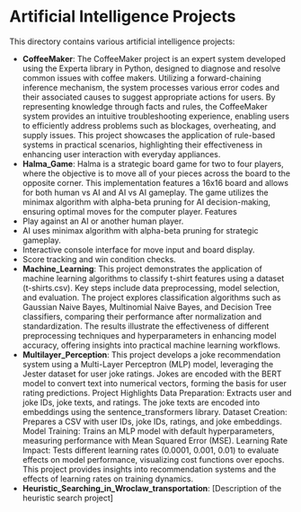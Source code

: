 # Artificial Intelligence Projects

This directory contains various artificial intelligence projects:

- **CoffeeMaker**: 
The CoffeeMaker project is an expert system developed using the Experta library in Python, designed to diagnose and resolve common issues with coffee makers. Utilizing a forward-chaining inference mechanism, the system processes various error codes and their associated causes to suggest appropriate actions for users. By representing knowledge through facts and rules, the CoffeeMaker system provides an intuitive troubleshooting experience, enabling users to efficiently address problems such as blockages, overheating, and supply issues. This project showcases the application of rule-based systems in practical scenarios, highlighting their effectiveness in enhancing user interaction with everyday appliances.
- **Halma_Game**: Halma is a strategic board game for two to four players, where the objective is to move all of your pieces across the board to the opposite corner. This implementation features a 16x16 board and allows for both human vs AI and AI vs AI gameplay. The game utilizes the minimax algorithm with alpha-beta pruning for AI decision-making, ensuring optimal moves for the computer player.
Features
- Play against an AI or another human player.
- AI uses minimax algorithm with alpha-beta pruning for strategic gameplay.
- Interactive console interface for move input and board display.
- Score tracking and win condition checks.
- **Machine_Learning**: This project demonstrates the application of machine learning algorithms to classify t-shirt features using a dataset (t-shirts.csv). Key steps include data preprocessing, model selection, and evaluation. The project explores classification algorithms such as Gaussian Naive Bayes, Multinomial Naive Bayes, and Decision Tree classifiers, comparing their performance after normalization and standardization. The results illustrate the effectiveness of different preprocessing techniques and hyperparameters in enhancing model accuracy, offering insights into practical machine learning workflows.
- **Multilayer_Perception**: This project develops a joke recommendation system using a Multi-Layer Perceptron (MLP) model, leveraging the Jester dataset for user joke ratings. Jokes are encoded with the BERT model to convert text into numerical vectors, forming the basis for user rating predictions.
Project Highlights
Data Preparation: Extracts user and joke IDs, joke texts, and ratings. The joke texts are encoded into embeddings using the sentence_transformers library.
Dataset Creation: Prepares a CSV with user IDs, joke IDs, ratings, and joke embeddings.
Model Training: Trains an MLP model with default hyperparameters, measuring performance with Mean Squared Error (MSE).
Learning Rate Impact: Tests different learning rates (0.0001, 0.001, 0.01) to evaluate effects on model performance, visualizing cost functions over epochs.
This project provides insights into recommendation systems and the effects of learning rates on training dynamics.
- **Heuristic_Searching_in_Wroclaw_transportation**: [Description of the heuristic search project]
